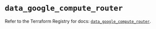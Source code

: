 # `data_google_compute_router`

Refer to the Terraform Registry for docs: [`data_google_compute_router`](https://registry.terraform.io/providers/hashicorp/google/6.49.3/docs/data-sources/compute_router).
